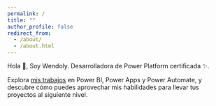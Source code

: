 ```yaml
---
permalink: /
title: ""
author_profile: false
redirect_from: 
  - /about/
  - /about.html
---
```



Hola 👋, Soy Wendoly.
Desarrolladora de Power Platform certificada ✨. 

Explora [mis trabajos](https://wendolyponce.github.io/portfolio/) en Power BI, Power Apps y Power Automate, y descubre cómo puedes aprovechar mis habilidades para llevar tus proyectos al siguiente nivel.
